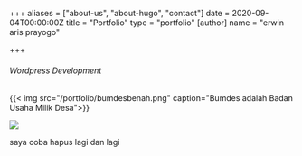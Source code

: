 +++
aliases = ["about-us", "about-hugo", "contact"]
date = 2020-09-04T00:00:00Z
title = "Portfolio"
type = "portfolio"
[author]
name = "erwin aris prayogo"

+++
###### Wordpress Development

{{< img src="/portfolio/bumdesbenah.png" caption="Bumdes adalah Badan Usaha Milik Desa">}}

![](/uploads/portkeumsutech.png)


saya coba hapus lagi dan lagi
